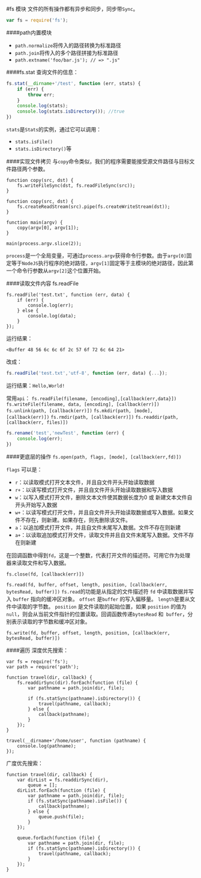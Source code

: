 #fs 模块
文件的所有操作都有异步和同步，同步带``Sync``。
```javascript
var fs = require('fs');
```
####path内置模块
* ``path.normalize``将传入的路径转换为标准路径
* ``path.join``将传入的多个路径拼接为标准路径
* ``path.extname('foo/bar.js'); // => ".js"``

####fs.stat
查询文件的信息：
```javascript
fs.stat(__dirname+'/test', function (err, stats) {
	if (err) {
		throw err;
	}
	console.log(stats);
	console.log(stats.isDirectory()); //true
})
```
``stats``是``Stats``的实例，通过它可以调用：
* ``stats.isFile()``
* ``stats.isDirectory()``等

####实现文件拷贝
与``copy``命令类似，我们的程序需要能接受源文件路径与目标文件路径两个参数。
```
function copy(src, dst) {
    fs.writeFileSync(dst, fs.readFileSync(src));
}

function copy(src, dst) {
    fs.createReadStream(src).pipe(fs.createWriteStream(dst));
}

function main(argv) {
    copy(argv[0], argv[1]);
}

main(process.argv.slice(2));
```
``process``是一个全局变量，可通过``process.argv``获得命令行参数。由于``argv[0]``固定等于``NodeJS``执行程序的绝对路径，``argv[1]``固定等于主模块的绝对路径，因此第一个命令行参数从``argv[2]``这个位置开始。

####读取文件内容 fs.readFile
```
fs.readFile('test.txt', function (err, data) {
	if (err) {
		console.log(err);
	} else {
		console.log(data);
	}
});
```
运行结果：
```
<Buffer 48 56 6c 6c 6f 2c 57 6f 72 6c 64 21>
```
改成：
```javascript
fs.readFile('test.txt','utf-8', function (err, data) {...});
```
运行结果：``Hello,World!``

常用``api``：
``fs.readFile(filename, [encoding],[callback(err,data}])``
``fs.writeFile(filename, data, [encoding], [callback(err)])``
``fs.unlink(path, [callback(err)])``
``fs.mkdir(path, [mode],[callback(err)])``
``fs.rmdir(path, [callback(err)])``
``fs.readdir(path, [callback(err, files)])``
```javascript
fs.rename('test','newTest', function (err) {
	console.log(err);
})
```

####更底层的操作
``fs.open(path, flags, [mode], [callback(err,fd)])``

``flags`` 可以是：
* ``r``：以读取模式打开文本文件，并且自文件开头开始读取数据
* ``r+``：以读写模式打开文件，并且自文件开头开始读取数据和写入数据
* ``w``：以写入模式打开文件，删除文本文件使其数据长度为0 或 新建文本文件自开头开始写入数据
* ``w+``：以读写模式打开文件，并且自文件开头开始读取数据或写入数据。如果文件不存在，则新建。如果存在，则先删除该文件。
* ``a``：以追加模式打开文件，并且自文件末尾写入数据。文件不存在则新建
* ``a+``：以读取追加模式打开文件，读取文件并且自文件末尾写入数据。文件不存在则新建

在回调函数中得到``fd``，这是一个整数，代表打开文件的描述符。可用它作为处理器来读取文件和写入数据。

``fs.close(fd, [callback(err)])``

``fs.read(fd, buffer, offset, length, position, [callback(err, bytesRead, buffer)])`` 
``fs.read``的功能是从指定的文件描述符 ``fd`` 中读取数据并写入 ``buffer`` 指向的缓冲区对象。 
``offset`` 是``buffer`` 的写入偏移量。 ``length``是要从文件中读取的字节数。 ``position`` 是文件读取的起始位置，如果 ``position`` 的值为``null``，则会从当前文件指针的位置读取。回调函数传递``bytesRead`` 和`` buffer``，分别表示读取的字节数和缓冲区对象。

``fs.write(fd, buffer, offset, length, position, [callback(err, bytesRead, buffer)])`` 

####遍历
深度优先搜索：
```
var fs = require('fs');
var path = require('path');

function travel(dir, callback) {
	fs.readdirSync(dir).forEach(function (file) {
		var pathname = path.join(dir, file);

		if (fs.statSync(pathname).isDirectory()) {
			travel(pathname, callback);
		} else {
			callback(pathname);
		}
	});
}

travel(__dirname+'/home/user', function (pathname) {
	console.log(pathname);
});
```
广度优先搜索：
```
function travel(dir, callback) {
	var dirList = fs.readdirSync(dir),
	    queue = [];
	dirList.forEach(function (file) {
		var pathname = path.join(dir, file);
		if (fs.statSync(pathname).isFile()) {
			callback(pathname);
		} else {
			queue.push(file);
		}
	});

	queue.forEach(function (file) {
		var pathname = path.join(dir, file);
		if (fs.statSync(pathname).isDirectory()) {
			travel(pathname, callback);
		}
	});
}
```

